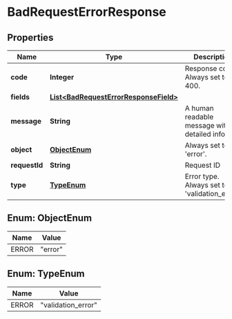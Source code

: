 
# BadRequestErrorResponse

## Properties
Name | Type | Description | Notes
------------ | ------------- | ------------- | -------------
**code** | **Integer** | Response code. Always set to 400. | 
**fields** | [**List&lt;BadRequestErrorResponseField&gt;**](BadRequestErrorResponseField.md) |  | 
**message** | **String** | A human readable message with detailed info. | 
**object** | [**ObjectEnum**](#ObjectEnum) | Always set to &#39;error&#39;. | 
**requestId** | **String** | Request ID | 
**type** | [**TypeEnum**](#TypeEnum) | Error type. Always set to &#39;validation_error&#39;. | 


<a name="ObjectEnum"></a>
## Enum: ObjectEnum
Name | Value
---- | -----
ERROR | &quot;error&quot;


<a name="TypeEnum"></a>
## Enum: TypeEnum
Name | Value
---- | -----
ERROR | &quot;validation_error&quot;



